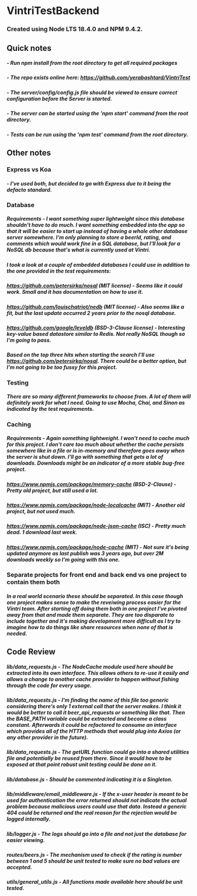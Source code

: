 # VintriTestBackend

### Created using Node LTS 18.4.0 and NPM 9.4.2.

## Quick notes
##### - Run npm install from the root directory to get all required packages
##### - The repo exists online here: https://github.com/yerabashtard/VintriTest
##### - The server/config/config.js file should be viewed to ensure correct configuration before the Server is started.
##### - The server can be started using the 'npm start' command from the root directory.
##### - Tests can be run using the 'npm test' command from the root directory.

## Other notes
### Express vs Koa 
##### - I've used both, but decided to go with Express due to it being the defacto standard.

### Database
##### Requirements - I want something super lightweight since this database shouldn't have to do much. I want something embedded into the app so that it will be easier to start up instead of having a whole other database server somewhere. I'm only planning to store a beerId, rating, and comments which would work fine in a SQL database, but I'll look for a NoSQL db because that's what is currently used at Vintri.

##### I took a look at a couple of embedded databases I could use in addition to the one provided in the test requirements:
##### 	https://github.com/petersirka/nosql (MIT license) - Seems like it could work. Small and it has documentation on how to use it.
#####	https://github.com/louischatriot/nedb (MIT license) - Also seems like a fit, but the last update occurred 2 years prior to the nosql database.
#####	https://github.com/google/leveldb (BSD-3-Clause license) - Interesting key-value based datastore similar to Redis. Not really NoSQL though so I'm going to pass.

##### Based on the top three hits when starting the search I'll use https://github.com/petersirka/nosql. There could be a better option, but I'm not going to be too fussy for this project.

### Testing
##### There are so many different frameworks to choose from. A lot of them will definitely work for what I need. Going to use Mocha, Chai, and Sinon as indicated by the test requirements.

### Caching
##### Requirements - Again something lightweight. I won't need to cache much for this project. I don't care too much about whether the cache persists somewhere like in a file or is in-memory and therefore goes away when the server is shut down. I'll go with something that gets a lot of downloads. Downloads might be an indicator of a more stable bug-free project.

#####	https://www.npmjs.com/package/memory-cache (BSD-2-Clause) - Pretty old project, but still used a lot.
#####	https://www.npmjs.com/package/node-localcache (MIT) - Another old project, but not used much.
#####	https://www.npmjs.com/package/node-json-cache (ISC) - Pretty much dead. 1 download last week.
#####	https://www.npmjs.com/package/node-cache (MIT) - Not sure it's being updated anymore as last publish was 3 years ago, but over 2M downloads weekly so I'm going with this one.

### Separate projects for front end and back end vs one project to contain them both
##### In a real world scenario these should be separated. In this case though one project makes sense to make the reveiwing process easier for the Vintri team. After starting off doing them both in one project I've pivoted away from that and made them separate. They are too disparate to include together and it's making development more difficult as I try to imagine how to do things like share resources when none of that is needed.

## Code Review

##### lib/data_requests.js - The NodeCache module used here should be extracted into its own interface. This allows others to re-use it easily and allows a change to another cache provider to happen without fishing through the code for every usage.

##### lib/data_requests.js - I'm finding the name of this file too generic considering there's only 1 external call that the server makes. I think it would be better to call it beer_api_requests or something like that. Then the BASE_PATH variable could be extracted and become a class constant. Afterwards it could be refactored to consume an interface which provides all of the HTTP methods that would plug into Axios (or any other provider in the future).

##### lib/data_requests.js - The getURL function could go into a shared utilities file and potentially be reused from there. Since it would have to be exposed at that point robust unit testing could be done on it.

##### lib/database.js - Should be commented indicating it is a Singleton.

##### lib/middleware/email_middleware.js - If the x-user header is meant to be used for authentication the error returned should not indicate the actual problem because malicious users could use that data. Instead a generic 404 could be returned and the real reason for the rejection would be logged internally.

##### lib/logger.js - The logs should go into a file and not just the database for easier viewing.

##### routes/beers.js - The mechanism used to check if the rating is number between 1 and 5 should be unit tested to make sure no bad values are accepted.

##### utils/general_utils.js - All functions made available here should be unit tested.
